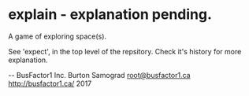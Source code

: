 # explain - explanation pending.

A game of exploring space(s).

See 'expect', in the top level of the repsitory.  Check it's history for more explanation.

--
BusFactor1 Inc.
Burton Samograd
root@busfactor1.ca
http://busfactor1.ca/
2017
